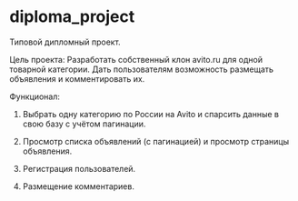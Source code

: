 # diploma_project
Типовой дипломный проект.

Цель проекта: Разработать собственный клон avito.ru для одной товарной категории. Дать пользователям возможность размещать объявления и комментировать их.

Функционал:

1. Выбрать одну категорию по России на  Avito и спарсить данные в свою базу с учётом пагинации.

2. Просмотр списка объявлений (с пагинацией) и просмотр страницы объявления.

3. Регистрация пользователей.

4. Размещение комментариев.
